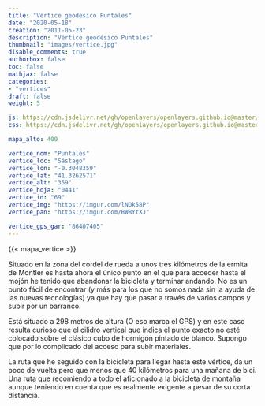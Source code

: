 ```yaml
---
title: "Vértice geodésico Puntales"
date: "2020-05-18"
creation: "2011-05-23"
description: "Vértice geodésico Puntales"
thumbnail: "images/vertice.jpg"
disable_comments: true
authorbox: false
toc: false
mathjax: false
categories:
- "vertices"
draft: false
weight: 5

js: https://cdn.jsdelivr.net/gh/openlayers/openlayers.github.io@master/en/v6.3.1/build/ol.js
css: https://cdn.jsdelivr.net/gh/openlayers/openlayers.github.io@master/en/v6.3.1/css/ol.css

mapa_alto: 400

vertice_nom: "Puntales"
vertice_loc: "Sástago"
vertice_lon: "-0.3048359"
vertice_lat: "41.3262571"
vertice_alt: "359"
vertice_hoja: "0441"
vertice_id: "69"
vertice_img: "https://imgur.com/lNOk58P"
vertice_pan: "https://imgur.com/BW8YtXJ"

vertice_gps_gar: "86407405"
---
```

{{< mapa_vertice >}}

Situado en la zona del cordel de rueda a unos tres kilómetros de la ermita de Montler es hasta ahora el único punto en el que para acceder hasta el mojón he tenido que abandonar la bicicleta y terminar andando. No es un punto fácil de encontrar (y más para los que no somos nada sin la ayuda de las nuevas tecnologías) ya que hay que pasar a través de varios campos y subir por un barranco.

Está situado a 298 metros de altura (O eso marca el GPS) y en este caso resulta curioso que el cilidro vertical que indica el punto exacto no esté colocado sobre el clásico cubo de hormigón pintado de blanco. Supongo que por lo complicado del acceso para subir materiales.

La ruta que he seguido con la bicicleta para llegar hasta este vértice, da un poco de vuelta pero que menos que 40 kilómetros para una mañana de bici. Una ruta que recomiendo a todo el aficionado a la bicicleta de montaña aunque teniendo en cuenta que es realmente exigente a pesar de su corta distancia.
